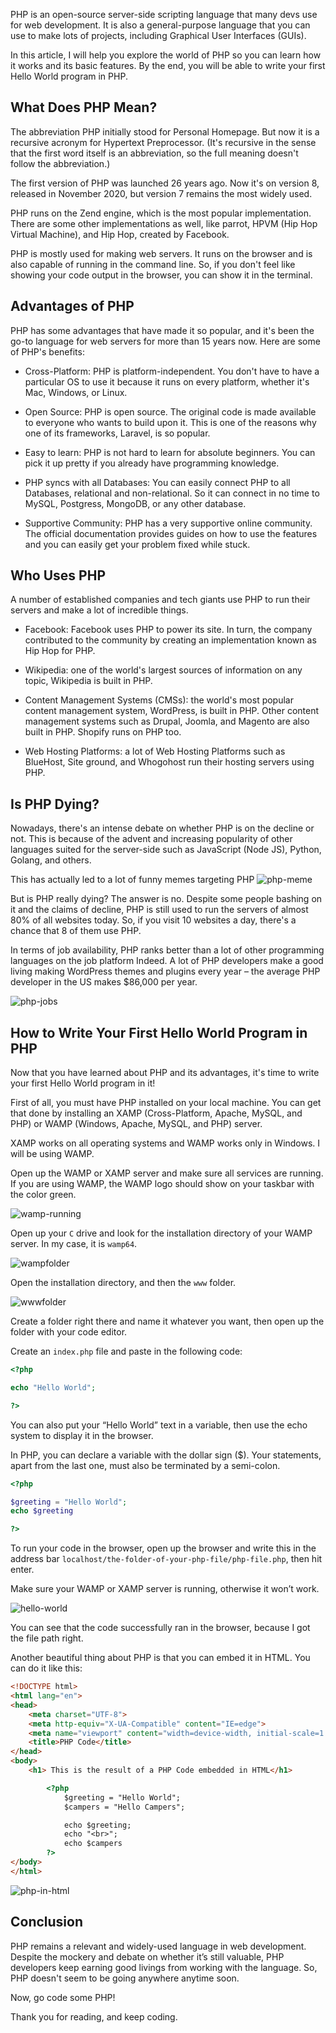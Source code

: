 PHP is an open-source server-side scripting language that many devs use for web development. It is also a general-purpose language that you can use to make lots of projects, including Graphical User Interfaces (GUIs).

In this article, I will help you explore the world of PHP so you can learn how it works and its basic features. By the end, you will be able to write your first Hello World program in PHP.

## What Does PHP Mean?

The abbreviation PHP initially stood for Personal Homepage. But now it is a recursive acronym for Hypertext Preprocessor. (It's recursive in the sense that the first word itself is an abbreviation, so the full meaning doesn't follow the abbreviation.)

The first version of PHP was launched 26 years ago. Now it's on version 8, released in November 2020, but version 7 remains the most widely used.

PHP runs on the Zend engine, which is the most popular implementation. There are some other implementations as well, like parrot, HPVM (Hip Hop Virtual Machine), and Hip Hop, created by Facebook.

PHP is mostly used for making web servers. It runs on the browser and is also capable of running in the command line. So, if you don't feel like showing your code output in the browser, you can show it in the terminal.

## Advantages of PHP

PHP has some advantages that have made it so popular, and it's been the go-to language for web servers for more than 15 years now. Here are some of PHP's benefits:

- Cross-Platform: PHP is platform-independent. You don't have to have a particular OS to use it because it runs on every platform, whether it's Mac, Windows, or Linux.
    
- Open Source: PHP is open source. The original code is made available to everyone who wants to build upon it. This is one of the reasons why one of its frameworks, Laravel, is so popular.
    
- Easy to learn: PHP is not hard to learn for absolute beginners. You can pick it up pretty if you already have programming knowledge.
    
- PHP syncs with all Databases: You can easily connect PHP to all Databases, relational and non-relational. So it can connect in no time to MySQL, Postgress, MongoDB, or any other database.
    
- Supportive Community: PHP has a very supportive online community. The official documentation provides guides on how to use the features and you can easily get your problem fixed while stuck.
    

## Who Uses PHP

A number of established companies and tech giants use PHP to run their servers and make a lot of incredible things.

- Facebook: Facebook uses PHP to power its site. In turn, the company contributed to the community by creating an implementation known as Hip Hop for PHP.
    
- Wikipedia: one of the world's largest sources of information on any topic, Wikipedia is built in PHP.
    
- Content Management Systems (CMSs): the world's most popular content management system, WordPress, is built in PHP. Other content management systems such as Drupal, Joomla, and Magento are also built in PHP. Shopify runs on PHP too.
    
- Web Hosting Platforms: a lot of Web Hosting Platforms such as BlueHost, Site ground, and Whogohost run their hosting servers using PHP.
    

## Is PHP Dying?

Nowadays, there's an intense debate on whether PHP is on the decline or not. This is because of the advent and increasing popularity of other languages suited for the server-side such as JavaScript (Node JS), Python, Golang, and others.

This has actually led to a lot of funny memes targeting PHP ![php-meme](https://www.freecodecamp.org/news/content/images/2021/08/php-meme.jpg)

But is PHP really dying? The answer is no. Despite some people bashing on it and the claims of decline, PHP is still used to run the servers of almost 80% of all websites today. So, if you visit 10 websites a day, there's a chance that 8 of them use PHP.

In terms of job availability, PHP ranks better than a lot of other programming languages on the job platform Indeed. A lot of PHP developers make a good living making WordPress themes and plugins every year – the average PHP developer in the US makes $86,000 per year.

![php-jobs](https://www.freecodecamp.org/news/content/images/2021/08/php-jobs.jpg)

## How to Write Your First Hello World Program in PHP

Now that you have learned about PHP and its advantages, it's time to write your first Hello World program in it!

First of all, you must have PHP installed on your local machine. You can get that done by installing an XAMP (Cross-Platform, Apache, MySQL, and PHP) or WAMP (Windows, Apache, MySQL, and PHP) server.

XAMP works on all operating systems and WAMP works only in Windows. I will be using WAMP.

Open up the WAMP or XAMP server and make sure all services are running. If you are using WAMP, the WAMP logo should show on your taskbar with the color green.

![wamp-running](https://www.freecodecamp.org/news/content/images/2021/08/wamp-running.jpg)

Open up your `C` drive and look for the installation directory of your WAMP server. In my case, it is `wamp64`.

![wampfolder](https://www.freecodecamp.org/news/content/images/2021/08/wampfolder.jpg)

Open the installation directory, and then the `www` folder.

![wwwfolder](https://www.freecodecamp.org/news/content/images/2021/08/wwwfolder.jpg)

Create a folder right there and name it whatever you want, then open up the folder with your code editor.

Create an `index.php` file and paste in the following code:

```php
<?php

echo "Hello World";

?>
```

You can also put your “Hello World” text in a variable, then use the echo system to display it in the browser.

In PHP, you can declare a variable with the dollar sign ($). Your statements, apart from the last one, must also be terminated by a semi-colon.

```php
<?php

$greeting = "Hello World";
echo $greeting

?>
```

To run your code in the browser, open up the browser and write this in the address bar `localhost/the-folder-of-your-php-file/php-file.php`, then hit enter.

Make sure your WAMP or XAMP server is running, otherwise it won’t work.

![hello-world](https://www.freecodecamp.org/news/content/images/2021/08/hello-world.jpg)

You can see that the code successfully ran in the browser, because I got the file path right.

Another beautiful thing about PHP is that you can embed it in HTML. You can do it like this:

```html
<!DOCTYPE html>
<html lang="en">
<head>
    <meta charset="UTF-8">
    <meta http-equiv="X-UA-Compatible" content="IE=edge">
    <meta name="viewport" content="width=device-width, initial-scale=1.0">
    <title>PHP Code</title>
</head>
<body>
    <h1> This is the result of a PHP Code embedded in HTML</h1>

        <?php 
            $greeting = "Hello World";
            $campers = "Hello Campers";

            echo $greeting;
            echo "<br>";
            echo $campers
        ?>
</body>
</html>
```

![php-in-html](https://www.freecodecamp.org/news/content/images/2021/08/php-in-html.jpg)

## Conclusion

PHP remains a relevant and widely-used language in web development. Despite the mockery and debate on whether it’s still valuable, PHP developers keep earning good livings from working with the language. So, PHP doesn't seem to be going anywhere anytime soon.

Now, go code some PHP!

Thank you for reading, and keep coding.